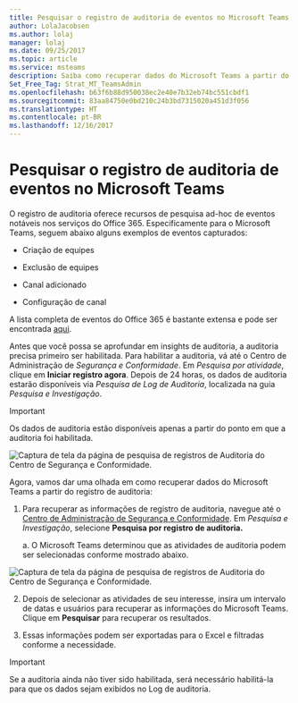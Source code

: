 ```yaml
---
title: Pesquisar o registro de auditoria de eventos no Microsoft Teams | Suporte da Microsoft
author: LolaJacobsen
ms.author: lolaj
manager: lolaj
ms.date: 09/25/2017
ms.topic: article
ms.service: msteams
description: Saiba como recuperar dados do Microsoft Teams a partir do registro de auditoria.
Set_Free_Tag: Strat_MT_TeamsAdmin
ms.openlocfilehash: b63f6b88d950038ec2e40e7b32eb74bc551cbdf1
ms.sourcegitcommit: 83aa84750e0bd210c24b3bd7315020a451d3f056
ms.translationtype: HT
ms.contentlocale: pt-BR
ms.lasthandoff: 12/16/2017
---
```

<a name="search-the-audit-log-for-events-in-microsoft-teams"></a>Pesquisar o registro de auditoria de eventos no Microsoft Teams
==================================================

O registro de auditoria oferece recursos de pesquisa ad-hoc de eventos notáveis nos serviços do Office 365. Especificamente para o Microsoft Teams, seguem abaixo alguns exemplos de eventos capturados:

-   Criação de equipes

-   Exclusão de equipes

-   Canal adicionado

-   Configuração de canal

A lista completa de eventos do Office 365 é bastante extensa e pode ser encontrada [aqui](https://support.office.com/en-us/article/Search-the-audit-log-in-the-Office-365-Security-Compliance-Center-0d4d0f35-390b-4518-800e-0c7ec95e946c?ui=en-US&rs=en-US&ad=US#ID0EABAAA=Audited_activities).

Antes que você possa se aprofundar em insights de auditoria, a auditoria precisa primeiro ser habilitada. Para habilitar a auditoria, vá até o Centro de Administração de *Segurança e Conformidade*. Em *Pesquisa por atividade*, clique em **Iniciar registro agora**. Depois de 24 horas, os dados de auditoria estarão disponíveis via *Pesquisa de Log de Auditoria*, localizada na guia *Pesquisa e Investigação*.


> [!IMPORTANT]
> Os dados de auditoria estão disponíveis apenas a partir do ponto em que a auditoria foi habilitada.



![Captura de tela da página de pesquisa de registros de Auditoria do Centro de Segurança e Conformidade.](media/Search_the_audit_log_for_events_in_Microsoft_Teams_image2.png)

Agora, vamos dar uma olhada em como recuperar dados do Microsoft Teams a partir do registro de auditoria:

1.  Para recuperar as informações de registro de auditoria, navegue até o [Centro de Administração de Segurança e Conformidade](https://go.microsoft.com/fwlink/?linkid=855775). Em *Pesquisa e Investigação*, selecione **Pesquisa por registro de auditoria.**

    a.  O Microsoft Teams determinou que as atividades de auditoria podem ser selecionadas conforme mostrado abaixo.

![Captura de tela da página de pesquisa de registros de Auditoria do Centro de Segurança e Conformidade.](media/Search_the_audit_log_for_events_in_Microsoft_Teams_image3.png)

2.  Depois de selecionar as atividades de seu interesse, insira um intervalo de datas e usuários para recuperar as informações do Microsoft Teams. Clique em **Pesquisar** para recuperar os resultados.

3.  Essas informações podem ser exportadas para o Excel e filtradas conforme a necessidade.


> [!IMPORTANT]
> Se a auditoria ainda não tiver sido habilitada, será necessário habilitá-la para que os dados sejam exibidos no Log de auditoria.


